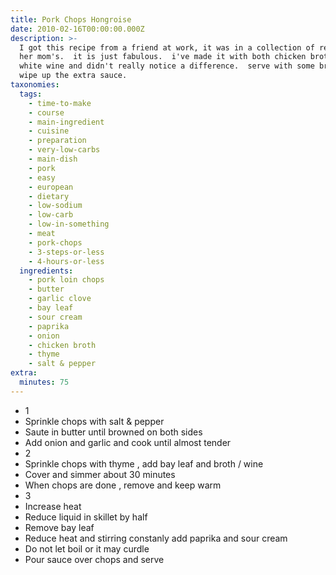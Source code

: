 ```yaml
---
title: Pork Chops Hongroise
date: 2010-02-16T00:00:00.000Z
description: >-
  I got this recipe from a friend at work, it was in a collection of recipes of
  her mom's.  it is just fabulous.  i've made it with both chicken broth and
  white wine and didn't really notice a difference.  serve with some bread to
  wipe up the extra sauce.
taxonomies:
  tags:
    - time-to-make
    - course
    - main-ingredient
    - cuisine
    - preparation
    - very-low-carbs
    - main-dish
    - pork
    - easy
    - european
    - dietary
    - low-sodium
    - low-carb
    - low-in-something
    - meat
    - pork-chops
    - 3-steps-or-less
    - 4-hours-or-less
  ingredients:
    - pork loin chops
    - butter
    - garlic clove
    - bay leaf
    - sour cream
    - paprika
    - onion
    - chicken broth
    - thyme
    - salt & pepper
extra:
  minutes: 75
---
```

 - 1
 - Sprinkle chops with salt & pepper
 - Saute in butter until browned on both sides
 - Add onion and garlic and cook until almost tender
 - 2
 - Sprinkle chops with thyme , add bay leaf and broth / wine
 - Cover and simmer about 30 minutes
 - When chops are done , remove and keep warm
 - 3
 - Increase heat
 - Reduce liquid in skillet by half
 - Remove bay leaf
 - Reduce heat and stirring constanly add paprika and sour cream
 - Do not let boil or it may curdle
 - Pour sauce over chops and serve
